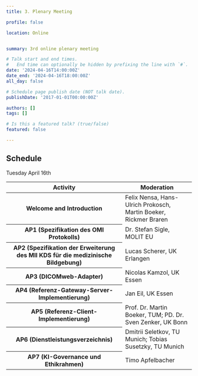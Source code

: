 ```yaml
---
title: 3. Plenary Meeting

profile: false

location: Online


summary: 3rd online plenary meeting

# Talk start and end times.
#   End time can optionally be hidden by prefixing the line with `#`.
date: '2024-04-16T14:00:00Z'
date_end: '2024-04-16T18:00:00Z'
all_day: false

# Schedule page publish date (NOT talk date).
publishDate: '2017-01-01T00:00:00Z'

authors: []
tags: []

# Is this a featured talk? (true/false)
featured: false

---
```

## Schedule
Tuesday April 16th

<table class="table table-striped border-bottom ">
  <thead>
    <tr>
        <th style="width: 50%">Activity</th>
        <th style="width: 30%">Moderation</th>
    </tr>
  </thead>
  <tbody>
     <tr>
      <th>Welcome and Introduction</th>
      <td>Felix Nensa, Hans-Ulrich Prokosch, Martin Boeker, Rickmer Braren</td>
    </tr>
    <tr>
      <th>AP1 (Spezifikation des OMI Protokolls)</th>
      <td>Dr. Stefan Sigle, MOLIT EU</td>
    </tr>
     <tr>
      <th>AP2 (Spezifikation der Erweiterung des MII KDS für die medizinische Bildgebung)</th>
      <td>Lucas Scherer, UK Erlangen</td>
    </tr>
     <tr>
      <th>AP3 (DICOMweb-Adapter)</th>
      <td>Nicolas Kamzol, UK Essen</td>
    </tr>
    <tr>
      <th>AP4 (Referenz-Gateway-Server-Implementierung)</th>
      <td>Jan Eil, UK Essen</td>
    </tr>
    <tr>
      <th>AP5 (Referenz-Client-Implementierung)</th>
      <td>Prof. Dr. Martin Boeker, TUM; PD. Dr. Sven Zenker, UK Bonn</td>
    </tr>
    <tr>
      <th>AP6 (Dienstleistungsverzeichnis)</th>
      <td>Dmitrii Seletkov, TU Munich; Tobias Susetzky, TU Munich</td>
    </tr>
    <tr>
      <th>AP7 (KI-Governance und Ethikrahmen)</th>
      <td>Timo Apfelbacher</td>
    </tr>
  </tbody>
</table>
